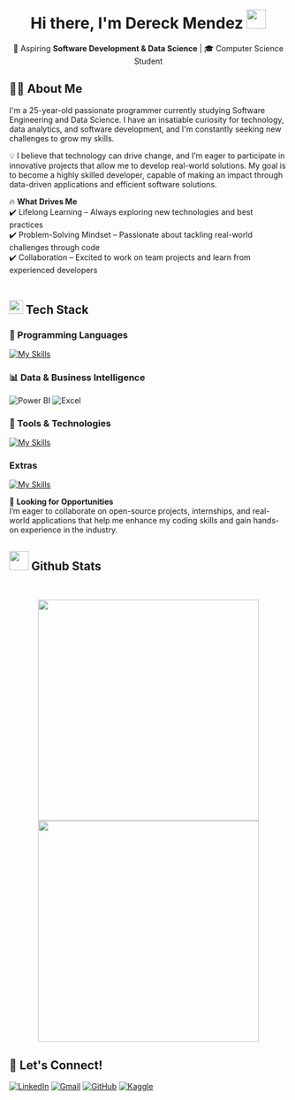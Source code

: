 <h1 align="center"><b>Hi there, I'm Dereck Mendez </b><img src="https://media.giphy.com/media/hvRJCLFzcasrR4ia7z/giphy.gif" width="35"></h1>
<p align="center">
  🚀 Aspiring <strong>Software Development & Data Science</strong> | 🎓 Computer Science Student
</p>

## 👨‍💻 About Me
I'm a 25-year-old passionate programmer currently studying Software Engineering and Data Science. I have an insatiable curiosity for technology, data analytics, and software development, and I'm constantly seeking new challenges to grow my skills.<br>

💡 I believe that technology can drive change, and I’m eager to participate in innovative projects that allow me to develop real-world solutions. My goal is to become a highly skilled developer, capable of making an impact through data-driven applications and efficient software solutions.<br>

🔥 <b>What Drives Me</b><br>
✔️ Lifelong Learning – Always exploring new technologies and best practices<br>
✔️ Problem-Solving Mindset – Passionate about tackling real-world challenges through code<br>
✔️ Collaboration – Excited to work on team projects and learn from experienced developers<br><br>

## <img src="https://media2.giphy.com/media/QssGEmpkyEOhBCb7e1/giphy.gif?cid=ecf05e47a0n3gi1bfqntqmob8g9aid1oyj2wr3ds3mg700bl&rid=giphy.gif" width ="25"><b> Tech Stack</b>
### 📌 Programming Languages  
[![My Skills](https://skillicons.dev/icons?i=python,mysql)](https://skillicons.dev)

### 📊 Data & Business Intelligence  
![Power BI](https://img.shields.io/badge/-Power%20BI-F2C811?style=flat&logo=powerbi&logoColor=black)
![Excel](https://img.shields.io/badge/-Excel-217346?style=flat&logo=microsoft-excel&logoColor=white)

### 🔧 Tools & Technologies  
[![My Skills](https://skillicons.dev/icons?i=anaconda,git,github,pycharm,visualstudio,vscode)](https://skillicons.dev)

### Extras
[![My Skills](https://skillicons.dev/icons?i=latex,md,notion,powershell,stackoverflow)](https://skillicons.dev)

🌱 <b>Looking for Opportunities</b><br>
I’m eager to collaborate on open-source projects, internships, and real-world applications that help me enhance my coding skills and gain hands-on experience in the industry.<br>

## <img src="https://media.giphy.com/media/iY8CRBdQXODJSCERIr/giphy.gif" width="35"><b> Github Stats </b>
<br> 
<p align="center">
  <img src="https://github-readme-stats.vercel.app/api?username=ayorick23&show_icons=true&theme=radical" width="400px">
  <img src="https://github-readme-streak-stats.herokuapp.com/?user=ayorick23&theme=radical" width="400px">
</p>

## 📩 Let's Connect!  
[![LinkedIn](https://img.shields.io/badge/-LinkedIn-blue?style=flat&logo=linkedin&logoColor=white)](https://linkedin.com/in/dereckmendez/)
[![Gmail](https://img.shields.io/badge/-Email-D14836?style=flat&logo=gmail&logoColor=white)](mailto:mayorickhenry@gmail.com)
[![GitHub](https://img.shields.io/badge/-GitHub-181717?style=flat&logo=github&logoColor=white)](https://github.com/ayorick23)
[![Kaggle](https://img.shields.io/badge/-Kaggle-181717?style=flat&logo=kaggle&logoColor=white)](https://www.kaggle.com/dereckmendez)
<!--
**ayorick23/ayorick23** is a ✨ _special_ ✨ repository because its `README.md` (this file) appears on your GitHub profile.

Here are some ideas to get you started:

- 🔭 I’m currently working on ...
- 🌱 I’m currently learning ...
- 👯 I’m looking to collaborate on ...
- 🤔 I’m looking for help with ...
- 💬 Ask me about ...
- 📫 How to reach me: ...
- 😄 Pronouns: ...
- ⚡ Fun fact: ...
-->
